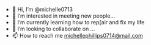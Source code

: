 - 👋 Hi, I’m @michelle0713
- 👀 I’m interested in  meeting new people... 
- 🌱 I’m currently learning how to rep[air and fix my life
- 💞️ I’m looking to collaborate on ...
- 📫 How to reach me michellephillips0714@mail.com

<!---
michelle0713/michelle0713 is a ✨ special ✨ repository because its `README.md` (this file) appears on your GitHub profile.
You can click the Preview link to take a look at your changes.
--->
